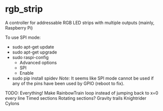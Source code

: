 # rgb_strip
A controller for addressable RGB LED strips with multiple outputs (mainly, Raspberry Pi)


To use SPI mode:
  * sudo apt-get update
  * sudo apt-get upgrade
  * sudo raspi-config
    * Advanced options
    * SPI
    * Enable
  * sudo pip install spidev
*Note:* It seems like SPI mode cannot be used if any of the pins have been used by GPIO (reboot to fix).


TODO:
    Everything!
    Make RainbowTrain loop instead of jumping back to x=0 every line
    Timed sections
    Rotating sections?
    Gravity trails
    Knightrider
    Cylons
